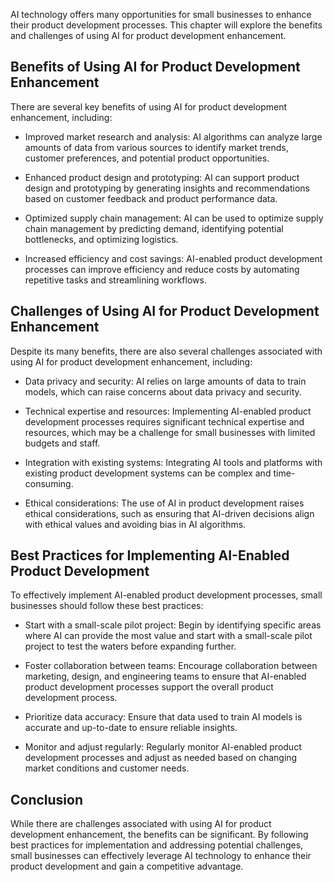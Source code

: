 
AI technology offers many opportunities for small businesses to enhance their product development processes. This chapter will explore the benefits and challenges of using AI for product development enhancement.

Benefits of Using AI for Product Development Enhancement
--------------------------------------------------------

There are several key benefits of using AI for product development enhancement, including:

* Improved market research and analysis: AI algorithms can analyze large amounts of data from various sources to identify market trends, customer preferences, and potential product opportunities.

* Enhanced product design and prototyping: AI can support product design and prototyping by generating insights and recommendations based on customer feedback and product performance data.

* Optimized supply chain management: AI can be used to optimize supply chain management by predicting demand, identifying potential bottlenecks, and optimizing logistics.

* Increased efficiency and cost savings: AI-enabled product development processes can improve efficiency and reduce costs by automating repetitive tasks and streamlining workflows.

Challenges of Using AI for Product Development Enhancement
----------------------------------------------------------

Despite its many benefits, there are also several challenges associated with using AI for product development enhancement, including:

* Data privacy and security: AI relies on large amounts of data to train models, which can raise concerns about data privacy and security.

* Technical expertise and resources: Implementing AI-enabled product development processes requires significant technical expertise and resources, which may be a challenge for small businesses with limited budgets and staff.

* Integration with existing systems: Integrating AI tools and platforms with existing product development systems can be complex and time-consuming.

* Ethical considerations: The use of AI in product development raises ethical considerations, such as ensuring that AI-driven decisions align with ethical values and avoiding bias in AI algorithms.

Best Practices for Implementing AI-Enabled Product Development
--------------------------------------------------------------

To effectively implement AI-enabled product development processes, small businesses should follow these best practices:

* Start with a small-scale pilot project: Begin by identifying specific areas where AI can provide the most value and start with a small-scale pilot project to test the waters before expanding further.

* Foster collaboration between teams: Encourage collaboration between marketing, design, and engineering teams to ensure that AI-enabled product development processes support the overall product development process.

* Prioritize data accuracy: Ensure that data used to train AI models is accurate and up-to-date to ensure reliable insights.

* Monitor and adjust regularly: Regularly monitor AI-enabled product development processes and adjust as needed based on changing market conditions and customer needs.

Conclusion
----------

While there are challenges associated with using AI for product development enhancement, the benefits can be significant. By following best practices for implementation and addressing potential challenges, small businesses can effectively leverage AI technology to enhance their product development and gain a competitive advantage.
